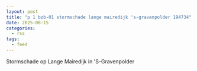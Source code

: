 ```yaml
---
layout: post
title: "p 1 bzb-01 stormschade lange mairedijk 's-gravenpolder 194734"
date: 2025-08-15
categories: 
  - rss
tags: 
  - feed
---
```


Stormschade op Lange Mairedijk in 'S-Gravenpolder
